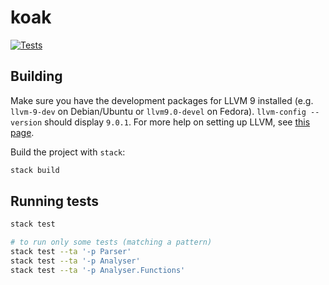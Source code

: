 # koak

[![Tests](https://github.com/nasso/koak/actions/workflows/tests.yml/badge.svg)](https://github.com/nasso/koak/actions/workflows/tests.yml)

## Building

Make sure you have the development packages for LLVM 9 installed (e.g.
`llvm-9-dev` on Debian/Ubuntu or `llvm9.0-devel` on Fedora).
`llvm-config --version` should display `9.0.1`. For more help on setting up
LLVM, see [this page](https://github.com/nasso/koak/wiki/LLVM-setup-guide).

Build the project with `stack`:

```sh
stack build
```

## Running tests

```sh
stack test

# to run only some tests (matching a pattern)
stack test --ta '-p Parser'
stack test --ta '-p Analyser'
stack test --ta '-p Analyser.Functions'
```
